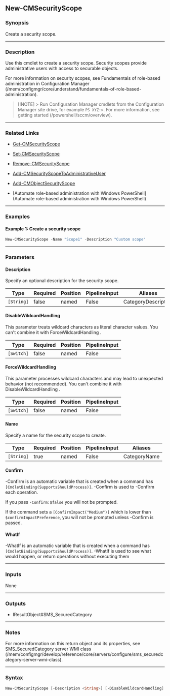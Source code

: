 New-CMSecurityScope
-------------------




### Synopsis
Create a security scope.



---


### Description

Use this cmdlet to create a security scope. Security scopes provide administrative users with access to securable objects.



For more information on security scopes, see Fundamentals of role-based administration in Configuration Manager (/mem/configmgr/core/understand/fundamentals-of-role-based-administration).



> [!NOTE] > Run Configuration Manager cmdlets from the Configuration Manager site drive, for example `PS XYZ:>`. For more information, see getting started (/powershell/sccm/overview).



---


### Related Links
* [Get-CMSecurityScope](Get-CMSecurityScope)



* [Set-CMSecurityScope](Set-CMSecurityScope)



* [Remove-CMSecurityScope](Remove-CMSecurityScope)



* [Add-CMSecurityScopeToAdministrativeUser](Add-CMSecurityScopeToAdministrativeUser)



* [Add-CMObjectSecurityScope](Add-CMObjectSecurityScope)



* [Automate role-based administration with Windows PowerShell](Automate role-based administration with Windows PowerShell)





---


### Examples
#### Example 1: Create a security scope
```PowerShell
New-CMSecurityScope -Name "Scope1" -Description "Custom scope"
```



---


### Parameters
#### **Description**

Specify an optional description for the security scope.






|Type      |Required|Position|PipelineInput|Aliases            |
|----------|--------|--------|-------------|-------------------|
|`[String]`|false   |named   |False        |CategoryDescription|



#### **DisableWildcardHandling**

This parameter treats wildcard characters as literal character values. You can't combine it with ForceWildcardHandling .






|Type      |Required|Position|PipelineInput|
|----------|--------|--------|-------------|
|`[Switch]`|false   |named   |False        |



#### **ForceWildcardHandling**

This parameter processes wildcard characters and may lead to unexpected behavior (not recommended). You can't combine it with DisableWildcardHandling .






|Type      |Required|Position|PipelineInput|
|----------|--------|--------|-------------|
|`[Switch]`|false   |named   |False        |



#### **Name**

Specify a name for the security scope to create.






|Type      |Required|Position|PipelineInput|Aliases     |
|----------|--------|--------|-------------|------------|
|`[String]`|true    |named   |False        |CategoryName|



#### **Confirm**
-Confirm is an automatic variable that is created when a command has ```[CmdletBinding(SupportsShouldProcess)]```.
-Confirm is used to -Confirm each operation.

If you pass ```-Confirm:$false``` you will not be prompted.


If the command sets a ```[ConfirmImpact("Medium")]``` which is lower than ```$confirmImpactPreference```, you will not be prompted unless -Confirm is passed.

#### **WhatIf**
-WhatIf is an automatic variable that is created when a command has ```[CmdletBinding(SupportsShouldProcess)]```.
-WhatIf is used to see what would happen, or return operations without executing them


---


### Inputs
None





---


### Outputs
* IResultObject#SMS_SecuredCategory






---


### Notes
For more information on this return object and its properties, see SMS_SecuredCategory server WMI class (/mem/configmgr/develop/reference/core/servers/configure/sms_securedcategory-server-wmi-class).



---


### Syntax
```PowerShell
New-CMSecurityScope [-Description <String>] [-DisableWildcardHandling] [-ForceWildcardHandling] -Name <String> [-Confirm] [-WhatIf] [<CommonParameters>]
```
